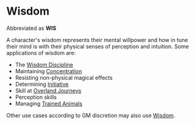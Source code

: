 # Wisdom

Abbreviated as **WIS**

A character's wisdom represents their mental willpower and how in tune their mind is with their physical senses of perception and intuition. Some applications of wisdom are:

- The [Wisdom Discipline](../../Magic/Spellcasting/Spellcasting%20Disciplines/Wisdom%20Discipline.md)
- Maintaining [Concentration](../../Magic/Spells/Concentration.md)
- Resisting non-physical magical effects
- Determining [Initiative](../../Game%20Procedures/Combat/Initiative.md)
- Skill at [Overland Journeys](../../Game%20Procedures/Exploration/Overland%20Journeys.md)
- Perception skills
- Managing [Trained Animals](../../Items%20and%20Gear/Gear/Trained%20Animals.md)

Other use cases according to GM discretion may also use [Wisdom]().
